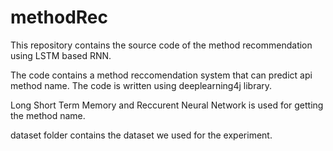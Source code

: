 # methodRec
This repository contains the source code of the method recommendation using LSTM based RNN.


The code contains a method reccomendation system that can predict api method name. The code is written using deeplearning4j library. 

Long Short Term Memory and Reccurent Neural Network is used for getting the method name.

dataset folder contains the dataset we used for the experiment.
